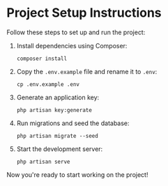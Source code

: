 # Project Setup Instructions

Follow these steps to set up and run the project:

1. Install dependencies using Composer:
    ```
    composer install
    ```

2. Copy the `.env.example` file and rename it to `.env`:
    ```
    cp .env.example .env
    ```

3. Generate an application key:
    ```
    php artisan key:generate
    ```

4. Run migrations and seed the database:
    ```
    php artisan migrate --seed
    ```

5. Start the development server:
    ```
    php artisan serve
    ```

Now you're ready to start working on the project!
